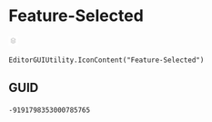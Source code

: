 # Feature-Selected
![](/img/Feature-Selected.png)

``` CSharp
EditorGUIUtility.IconContent("Feature-Selected")
```
## GUID
```
-9191798353000785765
```
